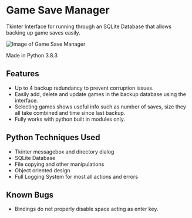 # Game Save Manager

Tkinter Interface for running through an SQLite Database that allows backing up game saves easily.

![Image of Game Save Manager](https://i.imgur.com/mj3fDD9.png)

Made in Python 3.8.3

## Features

* Up to 4 backup redundancy to prevent corruption issues.
* Easily add, delete and update games in the backup database using the interface.
* Selecting games shows useful info such as number of saves, size they all take combined and time since last backup.
* Fully works with python built in modules only.

## Python Techniques Used

* Tkinter messagebox and directory dialog
* SQLite Database
* File copying and other manipulations
* Object oriented design
* Full Logging System for most all actions and errors

## Known Bugs

* Bindings do not properly disable space acting as enter key.
